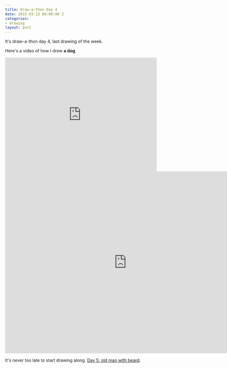 ```yaml
---
title: Draw-a-thon Day 4
date: 2015-03-13 00:00:00 Z
categories:
- drawing
layout: post
---
```


It's draw-a-thon day 4, last drawing of the week.

Here's a video of how I drew **a dog**.

<iframe src="https://player.vimeo.com/video/122272741" width="500" height="375" frameborder="0" webkitallowfullscreen mozallowfullscreen allowfullscreen class="show-on-mobile"></iframe>

<iframe src="https://player.vimeo.com/video/122272741" width="800" height="600" frameborder="0" webkitallowfullscreen mozallowfullscreen allowfullscreen class="show-on-phablet"></iframe>

It's never too late to start drawing along. <a href="/drawathon-day-5">Day 5: old man with beard</a>.
